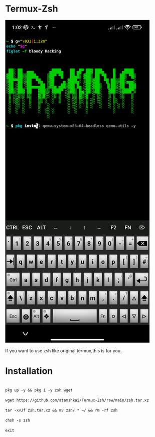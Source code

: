 # Termux-Zsh

![](https://raw.githubusercontent.com/atamshkai/Termux-Zsh/main/Screenshot_2023-06-22-01-02-48-340_com.termux.jpg)

If you want to use zsh like original termux,this is for you.

# Installation

```

pkg up -y && pkg i -y zsh wget

wget https://github.com/atamshkai/Termux-Zsh/raw/main/zsh.tar.xz

tar -xvJf zsh.tar.xz && mv zsh/.* ~/ && rm -rf zsh

chsh -s zsh

exit

```
